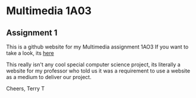 # Multimedia 1A03
## Assignment 1

This is a github website for my Multimedia assignment 1AO3
If you want to take a look, its [here](https://tairuitong.me/multimedia-1A03-A1/)

This really isn't any cool special computer science project, its literally a website for my professor who told us it was a requirement to use a website as a medium to deliver our project.

Cheers,
Terry T
